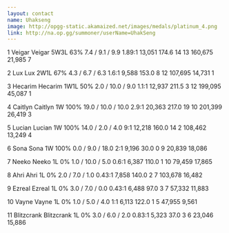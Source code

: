 ```yaml
---
layout: contact
name: Uhakseng
image: http://opgg-static.akamaized.net/images/medals/platinum_4.png
link: http://na.op.gg/summoner/userName=UhakSeng
---
```


1	Veigar	Veigar
5W3L 63%
7.4 / 9.1 / 9.9
1.89:1	13,051	174.6	14	13	160,675	21,985	7

2	Lux	Lux
2W1L 67%
4.3 / 6.7 / 6.3
1.6:1	9,588	153.0	8	12	107,695	14,731	1

3	Hecarim	Hecarim
1W1L 50%
2.0 / 10.0 / 9.0
1.1:1	12,937	211.5	3	12	199,095	45,087	1

4	Caitlyn	Caitlyn
1W 100%
19.0 / 10.0 / 10.0
2.9:1	20,363	217.0	19	10	201,399	26,419	3

5	Lucian	Lucian
1W 100%
14.0 / 2.0 / 4.0
9:1	12,218	160.0	14	2	108,462	13,249	4

6	Sona	Sona
1W 100%
0.0 / 9.0 / 18.0
2:1	9,196	30.0	0	9	20,839	18,086

7	Neeko	Neeko
1L 0%
1.0 / 10.0 / 5.0
0.6:1	6,387	110.0	1	10	79,459	17,865

8	Ahri	Ahri
1L 0%
2.0 / 7.0 / 1.0
0.43:1	7,858	140.0	2	7	103,678	16,482

9	Ezreal	Ezreal
1L 0%
3.0 / 7.0 / 0.0
0.43:1	6,488	97.0	3	7	57,332	11,883

10	Vayne	Vayne
1L 0%
1.0 / 5.0 / 4.0
1:1	6,113	122.0	1	5	47,955	9,561

11	Blitzcrank	Blitzcrank
1L 0%
3.0 / 6.0 / 2.0
0.83:1	5,323	37.0	3	6	23,046	15,886